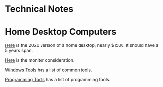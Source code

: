 # Technical Notes

# Home Desktop Computers
[Here](workstation/2020_computer.md) is the 2020 version of a home desktop, nearly
$1500. It should have a 5 years span.

[Here](computer_monitors/optimal_monitor_size.md) is the monitor consideration.

[Windows Tools](software/windows_tools.md) has a list of common tools.

[Programming Tools](software/programming_tools.md) has a list of programming tools.
